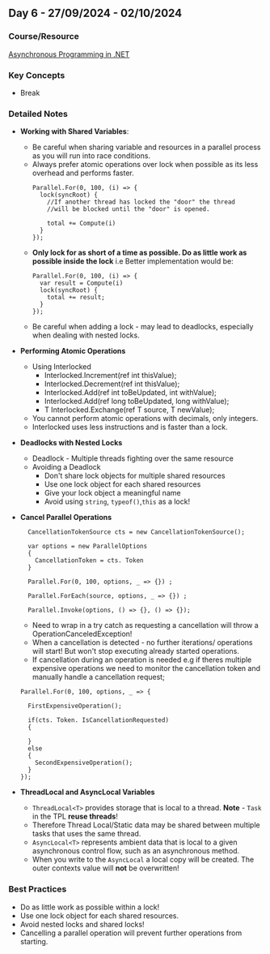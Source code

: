 ## **Day 6 - 27/09/2024 - 02/10/2024**

### **Course/Resource**  
[Asynchronous Programming in .NET](https://app.pluralsight.com/ilx/video-courses/5ea19dbe-1a34-4df1-8320-5c3198bcabdf)

### **Key Concepts**
- Break 

### **Detailed Notes**
- **Working with Shared Variables**:
  - Be careful when sharing variable and resources in a parallel process as you will run into race conditions.
  - Always prefer atomic operations over lock when possible as its less overhead and performs faster.
    ```
    Parallel.For(0, 100, (i) => {
      lock(syncRoot) {
        //If another thread has locked the "door" the thread 
        //will be blocked until the "door" is opened.
        
        total += Compute(i)
      }
    });
    ```
  - **Only lock for as short of a time as possible. Do as little work as possible inside the lock** i.e Better implementation would be:
    ```
    Parallel.For(0, 100, (i) => {
      var result = Compute(i)
      lock(syncRoot) {
        total += result;
      }
    });
    ```
  - Be careful when adding a lock - may lead to deadlocks, especially when dealing with nested locks. 

- **Performing Atomic Operations**
  - Using Interlocked
    - Interlocked.Increment(ref int thisValue);
    - Interlocked.Decrement(ref int thisValue);
    - Interlocked.Add(ref int toBeUpdated, int withValue);
    - Interlocked.Add(ref long toBeUpdated, long withValue);
    - T Interlocked.Exchange<T>(ref T source, T newValue);
  - You cannot perform atomic operations with decimals, only integers.
  - Interlocked uses less instructions and is faster than a lock.

- **Deadlocks with Nested Locks**
  - Deadlock - Multiple threads fighting over the same resource
  - Avoiding a Deadlock
    - Don't share lock objects for multiple shared resources
    - Use one lock object for each shared resources
    - Give your lock object a meaningful name
    - Avoid using `string`, `typeof()`,`this` as a lock!

- **Cancel Parallel Operations**
  ```
    CancellationTokenSource cts = new CancellationTokenSource();

    var options = new ParallelOptions
    {
      CancellationToken = cts. Token
    }

    Parallel.For(0, 100, options, _ => {}) ;

    Parallel.ForEach(source, options, _ => {}) ;

    Parallel.Invoke(options, () => {}, () => {});
  ```
  - Need to wrap in a try catch as requesting a cancellation will throw a OperationCanceledException!
  - When a cancellation is detected - no further iterations/ operations will start! But won't stop executing already started operations.
  - If cancellation during an operation is needed e.g if theres multiple expensive operations we need to monitor the cancellation token and manually handle a cancellation request;
  ```
  Parallel.For(0, 100, options, _ => {

    FirstExpensiveOperation();

    if(cts. Token. IsCancellationRequested)
    {

    }
    else
    {
      SecondExpensiveOperation();
    }
  });
  ```
- **ThreadLocal and AsyncLocal Variables**
  - `ThreadLocal<T>` provides storage that is local to a thread. **Note** - `Task` in the TPL **reuse threads**!
  - Therefore Thread Local/Static data may be shared between multiple tasks that uses the same thread.
  - `AsyncLocal<T>` represents ambient data that is local to a given asynchronous control flow, such as an asynchronous method.
  - When you write to the `AsyncLocal` a local copy will be created. The outer contexts value will **not** be overwritten!

### Best Practices
- Do as little work as possible within a lock!
- Use one lock object for each shared resources.
- Avoid nested locks and shared locks!
- Cancelling a parallel operation will prevent further operations from starting.